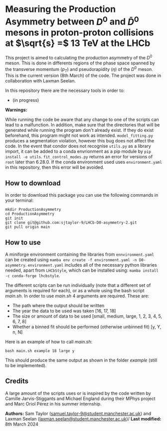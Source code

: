 # Measuring the Production Asymmetry between $D^0$ and  $\bar{D}^0$ mesons in proton-proton collisions at $\sqrt{s} =$ 13 TeV at the LHCb
This project is aimed to calculating the production asymmetry of the $D^0$ meson. This is done in differents regions of the phase space spanned by the transverse momentum ($p_T$) and pseudorapidity ($\eta$) of the $D^0$ meson. This is the current version (8th March) of the code. The project was done in collaboration with Laxman Seelan.

In this repository there are the necessary tools in order to:
  - (in progress)


**Warnings:**

While running the code be aware that any change to one of the scripts can lead to a malfunction. In addition, make sure that the directories that will be generated while running the program don't already exist. If they do exist beforehand, this program might not work as intended. ```model_fitting.py``` produces a segmentation violation, however this bug does not affect the code.
In the event that condor does not recognise ```utils.py``` as a library import, it can be added to a conda envrionment as a pip module by ```pip install -e utils```.
```fit_control_modes.py``` returns an error for versions of ```root``` later than 6.28.0. If the conda environment used uses ```environment.yaml``` in this repository, then this error will be avoided.

## How to download
In order to download this package you can use the following commands in your terminal:
```
mkdir ProductionAsymmetry
cd ProductionAsymmetry
git init
git clone git@github.com:sjtaylor-9/LHCb-D0-asymmetry-2.git
git pull origin main
```

## How to use
A miniforge environment containing the libraries from ```ennvironment.yaml``` can be created using ```mamba env create -f environment.yaml -n D0-asymmetry```. ```environment.yaml``` includes all of the necessary python libraries needed, apart from ```LHCbStyle```, which can be installed using: ```mamba install -c conda-forge lhcbstyle```. 

The different scripts can be run individually (note that a different set of arguments is required for each), or as a whole using the bash script *main.sh*.
In order to use *main.sh* 4 arguments are required. These are:
- The path where the output should be written
- The year the data to be used was taken [16, 17, 18]
- The size or amount of data to be used [small, medium, large, 1, 2, 3, 4, 5, 6, 7, 8]
- Whether a binned fit should be performed (otherwise unbinned fit) [y, Y, n, N]

Here is an example of how to call *main.sh*:
```
bash main.sh example 18 large y
```
This should produce the same output as shown in the folder *example* (still to be implemented).
## Credits
A large amount of the scripts uses or is inspired by the code written by Camille Jarvis-Stiggants and Michael England during their MPhys project and Marc Oriol Pérez in his summer internship.


**Authors:** Sam Taylor (samuel.taylor-9@student.manchester.ac.uk) and Laxman Seelan (laxman.seelan@student.manchester.ac.uk)/ **Last modified:** 8th March 2024

